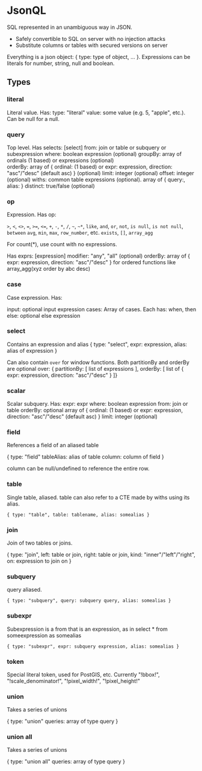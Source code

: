 # JsonQL

SQL represented in an unambiguous way in JSON.

* Safely convertible to SQL on server with no injection attacks
* Substitute columns or tables with secured versions on server

Everything is a json object: { type: type of object, ... }. Expressions can be literals for number, string, null and boolean.

## Types

### literal

Literal value. Has:
  type: "literal"
  value: some value (e.g. 5, "apple", etc.). Can be null for a null.

### query

Top level. Has
 selects: [select]
 from: join or table or subquery or subexpression
 where: boolean expression (optional)
 groupBy: array of ordinals (1 based) or expressions (optional)  
 orderBy: array of { ordinal: (1 based) or expr: expression, direction: "asc"/"desc" (default asc) } (optional)
 limit: integer (optional)
 offset: integer (optional)
 withs: common table expressions (optional). array of { query:, alias: }
 distinct: true/false (optional)

### op

Expression. Has op:

`>`, `<`, `<>`, `=`, `>=`, `<=`, 
`+`, `-`, `*`, `/`, `~`, `~*`, 
`like`, `and`, `or`, `not`, `is null`, `is not null`, `between`
`avg`, `min`, `max`, `row_number`, etc.
`exists`, `[]`, `array_agg`

For count(*), use count with no expressions.

Has 
 exprs: [expression]
 modifier: "any", "all" (optional)
 orderBy: array of { expr: expression, direction: "asc"/"desc" } for ordered functions like array_agg(xyz order by abc desc)

### case

Case expression. Has:

input: optional input expression
cases: Array of cases. Each has: when, then
else: optional else expression

### select

Contains an expression and alias
{ type: "select", expr: expression, alias: alias of expression }

Can also contain `over` for window functions. Both partitionBy and orderBy are optional
over: { partitionBy: [ list of expressions ], orderBy: [ list of { expr: expression, direction: "asc"/"desc" } ]}

### scalar 

Scalar subquery. Has:
 expr: expr
 where: boolean expression
 from: join or table
 orderBy: optional array of { ordinal: (1 based) or expr: expression, direction: "asc"/"desc" (default asc) }
 limit: integer (optional)

### field

References a field of an aliased table

{ 
	type: "field"
	tableAlias: alias of table
	column: column of field
}

column can be null/undefined to reference the entire row.

### table

Single table, aliased. table can also refer to a CTE made by withs using its alias.

`{ type: "table", table: tablename, alias: somealias }`

### join

Join of two tables or joins.

{ 
	type: "join", 
	left: table or join, 
	right: table or join, 
	kind: "inner"/"left"/"right", 
	on: expression to join on
}

### subquery

query aliased.

`{ type: "subquery", query: subquery query, alias: somealias }`

### subexpr

Subexpression is a from that is an expression, as in select * from someexpression as somealias

`{ type: "subexpr", expr: subquery expression, alias: somealias }`

### token

Special literal token, used for PostGIS, etc.
Currently "!bbox!", "!scale_denominator!", "!pixel_width!", "!pixel_height!"

### union

Takes a series of unions

{
	type: "union"
	queries: array of type query
}

### union all

Takes a series of unions

{
	type: "union all"
	queries: array of type query
}